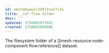 ```yaml
---
id: obufq0awwxl3d913va37i3a
title: _ref-flow folder
desc: ''
updated: 1756062973341
created: 1756062905606
---
```


The filesystem folder of a [[mesh-resource.node-component.flow.reference]] dataset.
